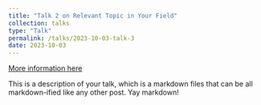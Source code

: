 ```yaml
---
title: "Talk 2 on Relevant Topic in Your Field"
collection: talks
type: "Talk"
permalink: /talks/2023-10-03-talk-3
date: 2023-10-03
---
```


[More information here](http://example2.com)

This is a description of your talk, which is a markdown files that can be all markdown-ified like any other post. Yay markdown!
